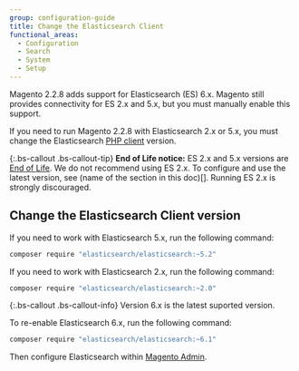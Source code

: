 ```yaml
---
group: configuration-guide
title: Change the Elasticsearch Client
functional_areas:
  - Configuration
  - Search
  - System
  - Setup
---
```


Magento 2.2.8 adds support for Elasticsearch (ES) 6.x.
Magento still provides connectivity for ES 2.x and 5.x, but you must manually enable this support.

If you need to run Magento 2.2.8 with Elasticsearch 2.x or 5.x, you must change the Elasticsearch [PHP client][] version.

{:.bs-callout .bs-callout-tip}
**End of Life notice:**
ES 2.x and 5.x versions are [End of Life][]. We do not recommend using ES 2.x. To configure and use the latest version, see (name of the section in this doc)[].
Running ES 2.x is strongly discouraged.

## Change the Elasticsearch Client version

If you need to work with Elasticsearch 5.x, run the following command:

```bash
composer require "elasticsearch/elasticsearch:~5.2"
```

If you need to work with Elasticsearch 2.x, run the following command:

```bash
composer require "elasticsearch/elasticsearch:~2.0"
```

{:.bs-callout .bs-callout-info}
Version 6.x is the latest suported version.

To re-enable Elasticsearch 6.x, run the following command:

```bash
composer require "elasticsearch/elasticsearch:~6.1"
```

Then configure Elasticsearch within [Magento Admin][].
<!-- Link Definitions -->

[End of Life]: https://www.elastic.co/support/eol
[PHP client]: https://github.com/elastic/elasticsearch-php
[Magento Admin]: https://docs.magento.com/m2/ee/user_guide/catalog/search-elasticsearch.html
